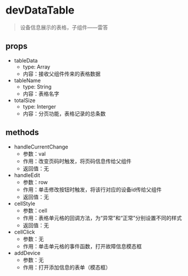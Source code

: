 # devDataTable
>设备信息展示的表格，子组件——雷答

## props
* tableData
  * type: Array
  * 内容：接收父组件传来的表格数据
* tableName
  * type: String
  * 内容：表格名字
* totalSize
  * type: Interger
  * 内容：分页功能，表格记录的总条数




 
## methods
* handleCurrentChange
  * 参数：val
  * 作用：改变页码时触发，将页码信息传给父组件
  * 返回值：无
* handleEdit
  * 参数：row
  * 作用：单击修改按钮时触发，将该行对应的设备id传给父组件
  * 返回值：无
* cellStyle
  * 参数：cell
  * 作用：表格单元格的回调方法，为“异常”和“正常”分别设置不同的样式
  * 返回值：无
* cellClick
  * 参数：无
  * 作用：单击单元格的事件函数，打开故障信息模态框
* addDevice
  * 参数：无
  * 作用：打开添加信息的表单（模态框）
